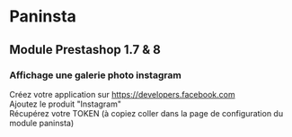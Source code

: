 # Paninsta
## Module Prestashop 1.7 & 8  
### Affichage une galerie photo instagram

Créez votre application sur https://developers.facebook.com  
Ajoutez le produit "Instagram"  
Récupérez votre TOKEN (à copiez coller dans la page de configuration du module paninsta)
